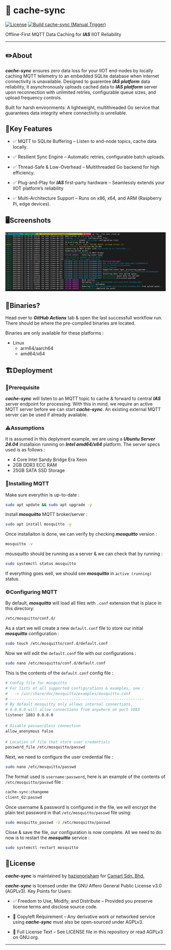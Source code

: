 # 📒 cache-sync

[![License](https://img.shields.io/badge/license-AGPLv3-blue.svg)](LICENSE)
[![Build cache-sync (Manual Trigger)](https://github.com/haziqnorisham/cache-sync/actions/workflows/build-go.yml/badge.svg)](https://github.com/haziqnorisham/cache-sync/actions/workflows/build-go.yml)

Offline-First MQTT Data Caching for __*IAS*__ IIOT Reliability

---

## ✏️About

__*cache-sync*__ ensures zero data loss for your IIOT end-nodes by locally caching MQTT telemetry to an embedded SQLite database when internet connectivity is unavailable. Designed to guarentee __*IAS platform*__ data reliability, it asynchronously uploads cached data to __*IAS platform*__ server upon reconnection with unlimited retries, configurable queue sizes, and upload frequency controls.

Built for harsh environments: A lightweight, multithreaded Go service that guarantees data integrity where connectivity is unreliable.

## 🔑Key Features

- ✅ MQTT to SQLite Buffering – Listen to  end-node topics, cache data locally.
 
- ✅ Resilient Sync Engine – Automatic retries, configurable batch uploads.

- ✅ Thread-Safe & Low-Overhead – Multithreaded Go backend for high efficiency.

- ✅ Plug-and-Play for __*IAS*__ first-party hardware – Seamlessly extends your IIOT platform’s reliability

- ✅ Multi-Architecture Support – Runs on x86, x64, and ARM (Raspberry Pi, edge devices).

## 🖥️Screenshots

![alt text](cache-sync-console.png)

## 💽Binaries?

Head over to __*GitHub Actions*__ tab & open the last successfull workflow run. There should be where the pre-compiled binaries are located.

Binaries are only available for these platforms :
 - Linux
    - arm64/aarch64
    - amd64/x64

## 🏗️Deployment

### 🔧Prerequisite

__*cache-sync*__ will listen to an MQTT topic to cache & forward to central __*IAS*__ server endpoint for processing. With this in mind, we require an active MQTT server before we can start __*cache-sync*__. An existing external MQTT server can be used if already available.

### ⚠️Assumptions

It is assumed in this deplyment example, we are using a __*Ubuntu Server 24.04*__ installaion running on __*Intel amd64/x64*__ platform. The server specs used is as follows :

- 4 Core Intel Sandy Bridge Era Xeon
- 2GB DDR3 ECC RAM
- 25GB SATA SSD Storage

### 🔧Installing MQTT

Make sure everythin is up-to-date :
    
```bash
sudo apt update && sudo apt upgrade -y
```

Install __*mosquitto*__ MQTT broker/server :

```bash
sudo apt install mosquitto -y
```

Once installaiton is done, we can verify by checking __*mosquitto*__ version :

```bash
mosquitto -v
```

mousquitto should be running as a server & we can check that by running :

```bash
sudo systemctl status mosquitto
```

If everything goes well, we should see __*mosquitto*__ in ```active (running)``` status.

### ⚙️Configuring MQTT

By default, __*mosquitto*__ will load all files with ```.conf``` extension that is place in this directory: 

```bash
/etc/mosquitto/conf.d/
```

As a start we will create a new ```default.conf``` file to store our initial __*mosquitto*__ configuration :

```bash
sudo touch /etc/mosquitto/conf.d/default.conf
```

Now we will edit the ```default.conf``` file with our configurations :

```bash
sudo nano /etc/mosquitto/conf.d/default.conf
```

This is the contents of the ```default.conf``` config file : 

```bash
# Config file for mosquitto
# For lists of all supported configurations & examples, see :
#   -> /usr/share/doc/mosquitto/examples/mosquitto.conf
# -----------------------------------------------------------
# By default mosquitty only allows internal connections,
# 0.0.0.0 will allow connections from anywhere on port 1883
listener 1883 0.0.0.0

# Disable passwordless connection
allow_anonymous false

# Location of file that store user credentials
password_file /etc/mosquitto/passwd
```

Next, we need to configure the user credential file : 

```bash
sudo nano /etc/mosquitto/passwd
```

The format used is ```username:password```, here is an example of the contents of ```/etc/mosquitto/passwd``` file : 

```bash
cache-sync:changeme
client_02:passwd
```

Once username & password is configured in the file, we will encrypt the plain text password in that ```/etc/mosquitto/passwd``` file using:

```bash
sudo mosquitto_passwd -U /etc/mosquitto/passwd
```

Close & save the file, our configuration is now complete. All we need to do now is to restart the __*mosquitto*__ service :

```bash
sudo systemctl restart mosquitto
```

## 📜License

__*cache-sync*__ is maintained by [haziqnorisham](https://github.com/haziqnorisham) for [Camart Sdn. Bhd.](https://camartcctv.com)

__*cache-sync*__ is licensed under the GNU Affero General Public License v3.0 (AGPLv3).
Key Points for Users:

- ✅ Freedom to Use, Modify, and Distribute – Provided you preserve license terms and disclose source code.

- 📜 Copyleft Requirement – Any derivative work or networked service using __*cache-sync*__ must also be open-sourced under AGPLv3.

- 🔗 Full License Text – See LICENSE file in this repository or read AGPLv3 on GNU.org.

---